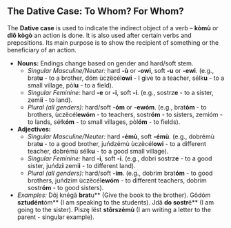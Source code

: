 ## The Dative Case: To Whom? For Whom?

The **Dative case** is used to indicate the indirect object of a verb – **kòmù** or **dlô kògò** an action is done. It is also used after certain verbs and prepositions. Its main purpose is to show the recipient of something or the beneficiary of an action.

* **Nouns:** Endings change based on gender and hard/soft stem.
    * *Singular Masculine/Neuter:* hard **-ù** or **-owi**, soft **-u** or **-ewi**. (e.g., brat**u** - to a brother, dóm ùczëcél**owi** - I give to a teacher, sélk**u** - to a small village, pòl**u** - to a field).
    * *Singular Feminine:* hard **-e** or **-i**, soft **-i**. (e.g., sostrz**e** - to a sister, zemi**i** - to land).
    * *Plural (all genders):* hard/soft **-óm** or **-ewóm**. (e.g., brat**óm** - to brothers, ùczëcél**ewóm** - to teachers, sostr**óm** - to sisters, zemióm - to lands, séłk**óm** - to small villages, pòl**óm** - to fields).
* **Adjectives:**
    * *Singular Masculine/Neuter:* hard **-émù**, soft **-émù**. (e.g., dobrémù brat**u** - to a good brother, juńdzémù ùczëcél**owi** - to a different teacher, dobrémù sélk**u** - to a good small village).
    * *Singular Feminine:* hard **-i**, soft **-i**. (e.g., dobri sostrz**e** - to a good sister, juńdz**i** zemi**i** - to different land).
    * *Plural (all genders):* hard/soft **-im**. (e.g., dobrim brat**óm** - to good brothers, juńdzim ùczëcél**ewóm** - to different teachers, dobrim sostr**óm** - to good sisters).
* *Examples:* Dôj knégã **brat**u** (Give the book to the brother). Gôdóm **sztudént**óm** (I am speaking to the students). Jdã **do sostr**ë** (I am going to the sister). Piszę lëst **stôrszémù** (I am writing a letter to the parent - singular example).